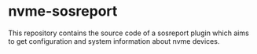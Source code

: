 # nvme-sosreport
This repository contains the source code of a sosreport plugin which aims to get configuration and system information about nvme devices.
